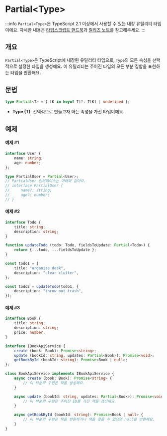 # Partial\<Type>

:::info
`Partial<Type>`은 TypeScript 2.1 이상에서 사용할 수 있는 내장 유틸리티 타입이에요. 자세한 내용은 [타입스크립트 핸드북](https://www.typescriptlang.org/docs/handbook/utility-types.html#partialtype)과 [릴리즈 노트](https://www.typescriptlang.org/docs/handbook/release-notes/typescript-2-1.html#partial-readonly-record-and-pick)를 참고해주세요.
:::


## 개요

`Partial<Type>`은 TypeScript에 내장된 유틸리티 타입으로, `Type`의 모든 속성을 선택적으로 설정한 타입을 생성해요. 이 유틸리티는 주어진 타입의 모든 부분 집합을 표현하는 타입을 반환해요.

## 문법

```ts
type Partial<T> = { [K in keyof T]?: T[K] | undefined };
```

- **Type (T)**: 선택적으로 만들고자 하는 속성을 가진 타입이에요.

## 예제


#### 예제 #1

```ts
interface User {
    name: string;
    age: number;
};

type PartialUser = Partial<User>;
// PartialUser 인터페이스는 아래와 같아요.
// interface PartialUser {
//     name?: string;
//     age?: number;
// }
```


#### 예제 #2

```ts
interface Todo {
    title: string;
    description: string;
}

function updateTodo (todo: Todo, fieldsToUpdate: Partial<Todo>) {
    return {...todo, ...fieldsToUpdate };
}

const todo1 = {
    title: "organize desk",
    description: "clear clutter",
};

const todo2 = updateTodo(todo1, {
    description: "throw out trash",
});
```

#### 예제 #3

```ts
interface Book {
    title: string;
    description: string;
    price: number;
}

interface IBookApiService {
	create (book: Book): Promise<string>;
	update (bookId: string, updates: Partial<Book>): Promise<void>;
	getBookById (bookId: string): Promise<Book | null>;
};

class BookApiService implements IBookApiService {
	async create (book: Book): Promise<string> {
		// 이 부분의 구현은 책을 생성해요.
	}

	async update (bookId: string, updates: Partial<Book>): Promise<void> {
		// 이 부분의 구현은 주어진 ID를 가진 책을 갱신해요.
	}

	async getBookById (bookId: string): Promise<Book | null> {
		// 이 부분의 구현은 책을 반환하거나 책을 찾을 수 없으면 null을 반환해요.
	}
}
```